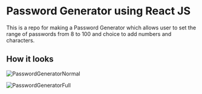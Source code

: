 # Password Generator using React JS

This is a repo for making a Password Generator which allows user to set the range of passwords from 8 to 100 and choice to add numbers and characters.


## How it looks
![PasswordGeneratorNormal](https://github.com/Ganesh-Sharmaz/Password-Generator/assets/151487165/724dd955-4f85-4ee9-801c-6073524fd002)

![PasswordGeneratorFull](https://github.com/Ganesh-Sharmaz/Password-Generator/assets/151487165/b1fe3190-3a89-4ea6-be41-7647764eac0d)
